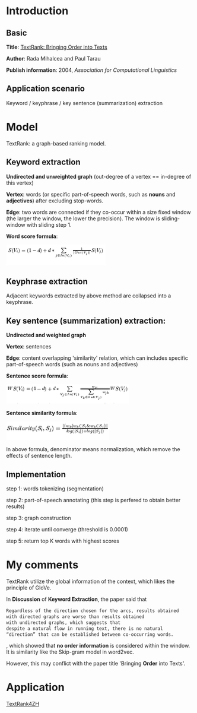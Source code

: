 # Introduction

## Basic

**Title**: [TextRank: Bringing Order into Texts](https://web.eecs.umich.edu/~mihalcea/papers/mihalcea.emnlp04.pdf)

**Author**: Rada Mihalcea and Paul Tarau

**Publish information**: 2004, *Association for Computational Linguistics*

## Application scenario
Keyword / keyphrase / key sentence (summarization) extraction

# Model
TextRank: a graph-based ranking model.

## Keyword extraction

**Undirected and unweighted graph** (out-degree of a vertex == in-degree of this vertex)

**Vertex**: words (or specific part-of-speech words, such as **nouns** and **adjectives**) after excluding stop-words.

**Edge**: two words are connected if they co-occur within a size fixed window (the larger the window, the lower the precision). The window is sliding-window with sliding step 1.

**Word score formula**:

![ ](https://github.com/gaoisbest/Paper_notes/blob/master/SML_1_2004_TextRank%20Bringing%20Order%20into%20Texts/Formula%201_keyword%20score.png)

## Keyphrase extraction
Adjacent keywords extracted by above method are collapsed into a keyphrase.

## Key sentence (summarization) extraction:

**Undirected and weighted graph**

**Vertex**: sentences

**Edge**: content overlapping 'similarity' relation, which can includes specific part-of-speech words (such as nouns and adjectives)

**Sentence score formula**:

![ ](https://github.com/gaoisbest/Paper_notes/blob/master/SML_1_2004_TextRank%20Bringing%20Order%20into%20Texts/Formula_2_key%20sentence%20score.png)

**Sentence similarity formula**:

![ ](https://github.com/gaoisbest/Paper_notes/blob/master/SML_1_2004_TextRank%20Bringing%20Order%20into%20Texts/Formula%203_sentence%20weight.png)

In above formula, denominator means normalization, which remove the effects of sentence length.


## Implementation

step 1: words tokenizing (segmentation)

step 2: part-of-speech annotating (this step is perfered to obtain better results)

step 3: graph construction 

step 4: iterate until converge (threshold is 0.0001)

step 5: return top K words with highest scores


# My comments
TextRank utilize the global information of the context, which likes the principle of GloVe.

In **Discussion** of **Keyword Extraction**, the paper said that 
```
Regardless of the direction chosen for the arcs, results obtained
with directed graphs are worse than results obtained
with undirected graphs, which suggests that
despite a natural flow in running text, there is no natural
“direction” that can be established between co-occurring words.
```
, which showed that **no order information** is considered within the window. It is similarity like the Skip-gram model in word2vec.

However, this may conflict with the paper title 'Bringing **Order** into Texts'.

# Application
[TextRank4ZH](https://github.com/letiantian/TextRank4ZH)
